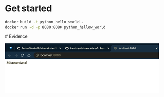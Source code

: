 # Get started

```bash
docker build -t python_hello_world .
docker run -d -p 8080:8080 python_hellow_world
```

# Evidence

![evidence](./evidence_02.png)